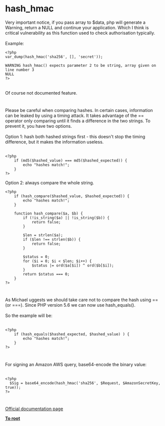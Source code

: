 # hash_hmac



Very important notice, if you pass array to $data, php will generate a Warning, return a NULL and continue your application. Which I think is critical vulnerability as this function used to check authorisation typically.<br><br>Example:<br>

```
<?php
var_dump(hash_hmac('sha256', [], 'secret'));

WARNING hash_hmac() expects parameter 2 to be string, array given on line number 3
NULL
?>
```
<br>Of course not documented feature.  

#

Please be careful when comparing hashes. In certain cases, information can be leaked by using a timing attack. It takes advantage of the == operator only comparing until it finds a difference in the two strings. To prevent it, you have two options.<br><br>Option 1: hash both hashed strings first - this doesn&apos;t stop the timing difference, but it makes the information useless.<br><br>

```
<?php
    if (md5($hashed_value) === md5($hashed_expected)) {
        echo "hashes match!";
    }
?>
```


Option 2: always compare the whole string.



```
<?php
    if (hash_compare($hashed_value, $hashed_expected)) {
        echo "hashes match!";
    }

    function hash_compare($a, $b) {
        if (!is_string($a) || !is_string($b)) {
            return false;
        }
        
        $len = strlen($a);
        if ($len !== strlen($b)) {
            return false;
        }

        $status = 0;
        for ($i = 0; $i < $len; $i++) {
            $status |= ord($a[$i]) ^ ord($b[$i]);
        }
        return $status === 0;
    }
?>
```
  

#

As  Michael  uggests we should take care not to compare the hash using == (or ===). Since PHP version 5.6 we can now use hash_equals().<br><br>So the example will be:<br><br>

```
<?php
    if (hash_equals($hashed_expected, $hashed_value) ) {
        echo "hashes match!";
    }
?>
```
  

#

For signing an Amazon AWS query, base64-encode the binary value:<br><br>

```
<?php
  $Sig = base64_encode(hash_hmac('sha256', $Request, $AmazonSecretKey, true));
?>
```
  

#

[Official documentation page](https://www.php.net/manual/en/function.hash-hmac.php)

**[To root](/README.md)**